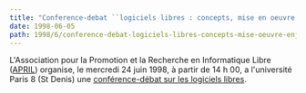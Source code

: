 ```yaml
---
title: "Conference-debat ``logiciels libres : concepts, mise en oeuvre et enjeux''"
date: 1998-06-05
path: 1998/6/conference-debat-logiciels-libres-concepts-mise-oeuvre-enjeux
---
```


L'Association pour la Promotion et la Recherche en Informatique Libre
(<A HREF="http://www.april.org/">APRIL</A>) organise, le mercredi 24
juin 1998, à partir de 14 h 00, a l'université Paris 8 (St Denis) une
<A HREF="http://www.april.org/Actions/Journee/">conférence-débat sur
les logiciels libres</A>.


